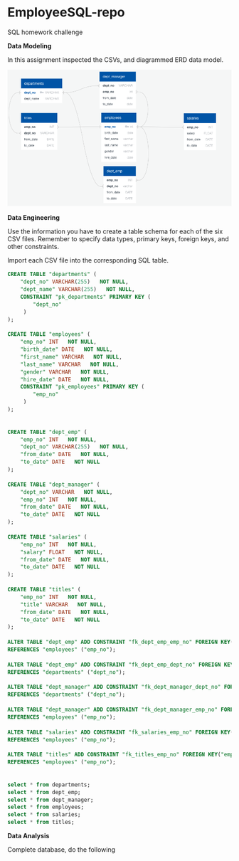 # EmployeeSQL-repo
SQL homework challenge

**Data Modeling**

In this assignment inspected the CSVs,  and diagrammed ERD data model.

![ERD-SQL-Callenge](https://github.com/cyffer/EmployeeSQL-repo/blob/master/ERD-SQLchallenge.png)

**Data Engineering**

Use the information you have to create a table schema for each of the six CSV files. Remember to specify data types, primary keys, foreign keys, and other constraints.

Import each CSV file into the corresponding SQL table.

```SQL
CREATE TABLE "departments" (
    "dept_no" VARCHAR(255)   NOT NULL,
    "dept_name" VARCHAR(255)   NOT NULL,
    CONSTRAINT "pk_departments" PRIMARY KEY (
        "dept_no"
     )
);

CREATE TABLE "employees" (
    "emp_no" INT   NOT NULL,
    "birth_date" DATE   NOT NULL,
    "first_name" VARCHAR   NOT NULL,
    "last_name" VARCHAR   NOT NULL,
    "gender" VARCHAR   NOT NULL,
    "hire_date" DATE   NOT NULL,
    CONSTRAINT "pk_employees" PRIMARY KEY (
        "emp_no"
     )
);


CREATE TABLE "dept_emp" (
    "emp_no" INT   NOT NULL,
    "dept_no" VARCHAR(255)   NOT NULL,
    "from_date" DATE   NOT NULL,
    "to_date" DATE   NOT NULL
);

CREATE TABLE "dept_manager" (
    "dept_no" VARCHAR   NOT NULL,
    "emp_no" INT   NOT NULL,
    "from_date" DATE   NOT NULL,
    "to_date" DATE   NOT NULL
);

CREATE TABLE "salaries" (
    "emp_no" INT   NOT NULL,
    "salary" FLOAT   NOT NULL,
    "from_date" DATE   NOT NULL,
    "to_date" DATE   NOT NULL
);

CREATE TABLE "titles" (
    "emp_no" INT   NOT NULL,
    "title" VARCHAR   NOT NULL,
    "from_date" DATE   NOT NULL,
    "to_date" DATE   NOT NULL
);

ALTER TABLE "dept_emp" ADD CONSTRAINT "fk_dept_emp_emp_no" FOREIGN KEY("emp_no")
REFERENCES "employees" ("emp_no");

ALTER TABLE "dept_emp" ADD CONSTRAINT "fk_dept_emp_dept_no" FOREIGN KEY("dept_no")
REFERENCES "departments" ("dept_no");

ALTER TABLE "dept_manager" ADD CONSTRAINT "fk_dept_manager_dept_no" FOREIGN KEY("dept_no")
REFERENCES "departments" ("dept_no");

ALTER TABLE "dept_manager" ADD CONSTRAINT "fk_dept_manager_emp_no" FOREIGN KEY("emp_no")
REFERENCES "employees" ("emp_no");

ALTER TABLE "salaries" ADD CONSTRAINT "fk_salaries_emp_no" FOREIGN KEY("emp_no")
REFERENCES "employees" ("emp_no");

ALTER TABLE "titles" ADD CONSTRAINT "fk_titles_emp_no" FOREIGN KEY("emp_no")
REFERENCES "employees" ("emp_no");


select * from departments;
select * from dept_emp;
select * from dept_manager;
select * from employees;
select * from salaries;
select * from titles;

```



**Data Analysis**

Complete database, do the following